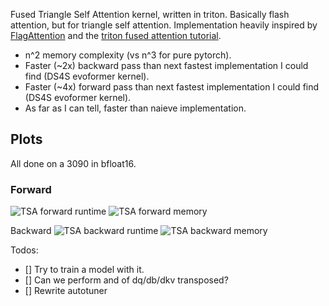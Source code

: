 Fused Triangle Self Attention kernel, written in triton. Basically flash attention, but for triangle self attention.
Implementation heavily inspired by [FlagAttention](https://github.com/FlagOpen/FlagAttention/tree/main) and the [triton fused attention tutorial](https://triton-lang.org/main/getting-started/tutorials/06-fused-attention.html#sphx-glr-getting-started-tutorials-06-fused-attention-py).

- n^2 memory complexity (vs n^3 for pure pytorch).
- Faster (~2x) backward pass than next fastest implementation I could find (DS4S evoformer kernel).
- Faster (~4x) forward pass than next fastest implementation I could find (DS4S evoformer kernel).
- As far as I can tell, faster than naieve implementation.

## Plots
All done on a 3090 in bfloat16.
### Forward
![TSA forward runtime](benchmark/NVIDIA-GeForce-RTX-3090/runtime/tri_attn_fwd_torch.bfloat16.png "TSA forward runtime")
![TSA forward memory](benchmark/NVIDIA-GeForce-RTX-3090/memory/peak_memory_fwd_torch.bfloat16.png "TSA forward memory")

Backward
![TSA backward runtime](benchmark/NVIDIA-GeForce-RTX-3090/runtime/tri_attn_bwd_torch.bfloat16.png "TSA backward runtime")
![TSA backward memory](benchmark/NVIDIA-GeForce-RTX-3090/memory/peak_memory_bwd_torch.bfloat16.png "TSA backward memory")


Todos:
- [] Try to train a model with it.
- [] Can we perform and of dq/db/dkv transposed?
- [] Rewrite autotuner
